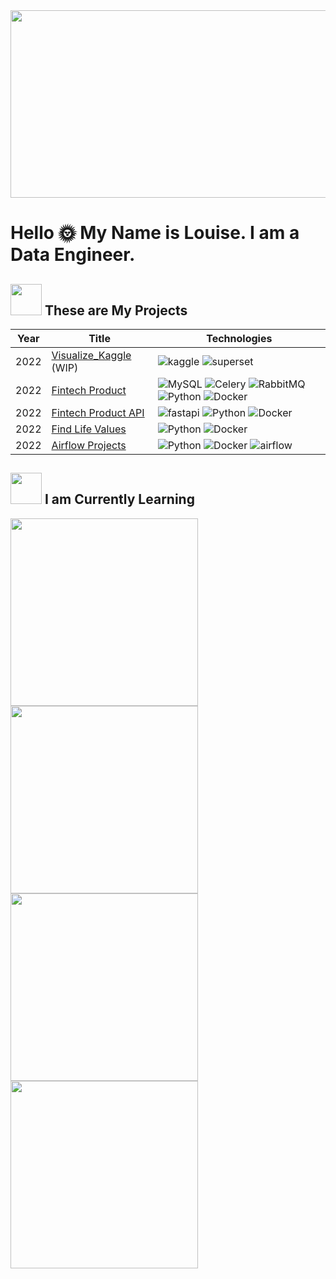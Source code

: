 
<!--
**CWJ-K/CWJ-K** is a ✨ _special_ ✨ repository because its `README.md` (this file) appears on your GitHub profile.

Here are some ideas to get you started:

- 🔭 I’m currently working on ...
- 🌱 I’m currently learning ...
- 👯 I’m looking to collaborate on ...
- 🤔 I’m looking for help with ...
- 💬 Ask me about ...
- 📫 How to reach me: ...
- 😄 Pronouns: ...
- ⚡ Fun fact: ...
-->




 <img src="https://s.yimg.com/ny/api/res/1.2/QE2JSVTx39cMM62ukegg5w--/YXBwaWQ9aGlnaGxhbmRlcjt3PTY0MDtoPTM2OQ--/https://s.yimg.com/uu/api/res/1.2/lOMT33S9ILf0Us4tTUT5Vg--~B/aD0yODg7dz01MDA7YXBwaWQ9eXRhY2h5b24-/http://media.zenfs.com/zh-Hant/homerun/gameover.com.hk/4a2700cb37849fb17e66661159501130" width = "1000" height = "300" align=center />

# Hello :sun_with_face: My Name is Louise. I am a Data Engineer.

## <img src="https://media2.giphy.com/media/QssGEmpkyEOhBCb7e1/giphy.gif?cid=ecf05e47a0n3gi1bfqntqmob8g9aid1oyj2wr3ds3mg700bl&rid=giphy.gif" width="50px" height="50px"> These are My Projects

<!-- table -->
| Year | Title                                    | Technologies                           |
|------|------------------------------------------|----------------------------------------|
| 2022 | [Visualize_Kaggle](https://github.com/CWJ-K/Kaggle_Visualization) (WIP)|![kaggle](https://img.shields.io/badge/-kaggle-black?style=flat-square&logo=kaggle) ![superset](https://img.shields.io/badge/-superset-black?style=flat-square&logo=superset)|
| 2022 | [Fintech Product](https://github.com/CWJ-K/fintech_product) | ![MySQL](https://img.shields.io/badge/-MySQL-black?style=flat-square&logo=MySQL) ![Celery](https://img.shields.io/badge/-Celery-black?style=flat-square&logo=Celery) ![RabbitMQ](https://img.shields.io/badge/-RabbitMQ-black?style=flat-square&logo=RabbitMQ) ![Python](https://img.shields.io/badge/-Python-black?style=flat-square&logo=Python) ![Docker](https://img.shields.io/badge/-Docker-black?style=flat-square&logo=Docker) |
| 2022 | [Fintech Product API](https://github.com/CWJ-K/fintech_product_api) | ![fastapi](https://img.shields.io/badge/-FastAPI-black?style=flat-square&logo=fastapi) ![Python](https://img.shields.io/badge/-Python-black?style=flat-square&logo=Python) ![Docker](https://img.shields.io/badge/-Docker-black?style=flat-square&logo=Docker)|
| 2022 | [Find Life Values](https://github.com/CWJ-K/FindLifeValues) | ![Python](https://img.shields.io/badge/-Python-black?style=flat-square&logo=Python) ![Docker](https://img.shields.io/badge/-Docker-black?style=flat-square&logo=Docker)|
| 2022 | [Airflow Projects](https://github.com/CWJ-K/Airflow_Projects) | ![Python](https://img.shields.io/badge/-Python-black?style=flat-square&logo=Python) ![Docker](https://img.shields.io/badge/-Docker-black?style=flat-square&logo=Docker) ![airflow](https://img.shields.io/badge/-Airflow-0088CC?style=flat-square&logo=apache-airflow)|


## <img src="https://static.showit.co/file/SH7R5NrySW-eb83TWiUNiw/145197/stars_gif.gif" width="50px" height="50px"> I am Currently Learning

<a href="https://github.com/CWJ-K/Linux_Note"> <img src="https://github-readme-stats.vercel.app/api/pin/?username=CWJ-K&repo=Linux_Note" width=300> </a> 
<a href="https://github.com/CWJ-K/Distributed_Computing_Note"> <img src="https://github-readme-stats.vercel.app/api/pin/?username=CWJ-K&repo=Distributed_Computing_Note" width=300> </a> 
<a href="https://github.com/CWJ-K/Python_Note"> <img src="https://github-readme-stats.vercel.app/api/pin/?username=CWJ-K&repo=Python_Note" width=300> </a> 
<a href="https://github.com/CWJ-K/FastAPI_Note"> <img src="https://github-readme-stats.vercel.app/api/pin/?username=CWJ-K&repo=FastAPI_Note" width=300> </a> 


